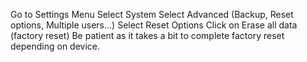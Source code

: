 Go to Settings Menu
Select System 
Select Advanced (Backup, Reset options, Multiple users...)
Select Reset Options
Click on Erase all data (factory reset)
Be patient as it takes a bit to complete factory reset depending on device.
